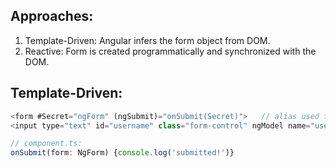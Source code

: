 ## Approaches:
1) Template-Driven: Angular infers the form object from DOM.
2) Reactive: Form is created programmatically and synchronized with the DOM.

## Template-Driven:
```javascript
<form #Secret="ngForm" (ngSubmit)="onSubmit(Secret)">   // alias used to get access to form
<input type="text" id="username" class="form-control" ngModel name="username">  // input is registered to "name"

// component.ts:
onSubmit(form: NgForm) {console.log('submitted!')}
```
